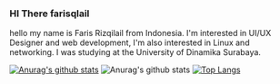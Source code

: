 ### HI There farisqlail 

hello my name is Faris Rizqilail from Indonesia. I'm interested in UI/UX Designer and web development, I'm also interested in Linux and networking. I was studying at the University of Dinamika Surabaya. 

[![Anurag's github stats](https://github-readme-stats.vercel.app/api?username=faris110900)](https://github.com/anuraghazra/github-readme-stats)
![Anurag's github stats](https://github-readme-stats.vercel.app/api?username=faris110900&show_icons=true&theme=radical)
[![Top Langs](https://github-readme-stats.vercel.app/api/top-langs/?username=anuraghazra&langs_count=3)](https://github.com/anuraghazra/github-readme-stats)

